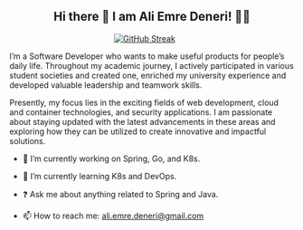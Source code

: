 
<!--
**Aliemre03/Aliemre03** is a ✨ _special_ ✨ repository because its `README.md` (this file) appears on your GitHub profile.

**Here are some ideas to get you started:

**- 🔭 I’m currently working on ...
**- 🌱 I’m currently learning Spring and GO
**- 👯 I’m looking to collaborate on ...
**- 🤔 I’m looking for help with ...
**- 💬 Ask me about ...
- 📫 How to reach me: ali.emre.deneri@gmail.com
**- 😄 Pronouns: he/him
**- ⚡ Fun fact: ...
-->


## <div align="center">Hi there 👋 I am Ali Emre Deneri! 👨‍💻</div>

&nbsp;&nbsp;&nbsp;&nbsp;&nbsp;&nbsp;&nbsp;&nbsp;&nbsp;&nbsp;&nbsp;&nbsp;&nbsp;&nbsp;&nbsp;&nbsp;&nbsp;&nbsp;&nbsp;&nbsp;&nbsp;&nbsp;&nbsp;&nbsp;&nbsp;&nbsp;&nbsp;&nbsp;&nbsp;&nbsp;&nbsp;&nbsp;&nbsp;&nbsp;&nbsp;&nbsp;&nbsp;&nbsp;&nbsp;&nbsp;&nbsp;&nbsp;&nbsp;&nbsp;&nbsp;&nbsp; [![GitHub Streak](https://github-readme-streak-stats.herokuapp.com?user=aliemredeneri&theme=dark&date_format=j%20M%5B%20Y%5D)](https://git.io/streak-stats)



I’m a Software Developer who wants to make useful products for people’s daily life. Throughout my academic journey, I actively participated in various student societies and created one, enriched my university experience and developed valuable leadership and teamwork skills.

Presently, my focus lies in the exciting fields of web development, cloud and container technologies, and security applications. I am passionate about staying updated with the latest advancements in these areas and exploring how they can be utilized to create innovative and impactful solutions.


- 🔭 I’m currently working on Spring, Go, and K8s.


- 🌱 I’m currently learning K8s and DevOps.


- ❓ Ask me about anything related to Spring and Java.


- 📫 How to reach me: ali.emre.deneri@gmail.com
<br/> 
